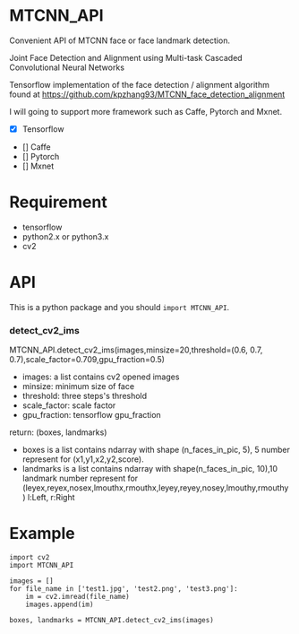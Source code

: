 # MTCNN_API
Convenient API of MTCNN face or face landmark detection.

Joint Face Detection and Alignment using Multi-task Cascaded Convolutional Neural Networks

Tensorflow implementation of the face detection / alignment algorithm found at
https://github.com/kpzhang93/MTCNN_face_detection_alignment

I will going to support more framework such as Caffe, Pytorch and Mxnet.

- [x] Tensorflow
- [] Caffe
- [] Pytorch
- [] Mxnet

# Requirement
* tensorflow
* python2.x or python3.x
* cv2

# API

This is a python package and you should `import MTCNN_API`.

### detect_cv2_ims
MTCNN_API.detect_cv2_ims(images,minsize=20,threshold=(0.6, 0.7, 0.7),scale_factor=0.709,gpu_fraction=0.5)

* images: a list contains cv2 opened images
* minsize: minimum size of face
* threshold: three steps's threshold
* scale_factor: scale factor
* gpu_fraction: tensorflow gpu_fraction

return: (boxes, landmarks)
* boxes is a list contains ndarray with shape (n_faces_in_pic, 5), 5 number represent for (x1,y1,x2,y2,score).
* landmarks is a list contains ndarray with shape(n_faces_in_pic, 10),10 landmark number represent for
        (leyex,reyex,nosex,lmouthx,rmouthx,leyey,reyey,nosey,lmouthy,rmouthy) l:Left, r:Right

# Example

    import cv2
    import MTCNN_API

    images = []
    for file_name in ['test1.jpg', 'test2.png', 'test3.png']:
        im = cv2.imread(file_name)
        images.append(im)

    boxes, landmarks = MTCNN_API.detect_cv2_ims(images)